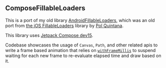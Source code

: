 ## ComposeFillableLoaders

This is a port of my old library [AndroidFillableLoaders](https://github.com/JorgeCastilloPrz/AndroidFillableLoaders), which was an old port from [the iOS FillableLoaders](https://github.com/polqf/FillableLoaders) library by [Pol Quintana](https://github.com/polqf).

This library uses [Jetpack Compose dev15](https://developer.android.com/jetpack/androidx/releases/compose).

Codebase showcases the usage of `Canvas`, `Path`, and other related apis to write a frame based animation that relies on [`withFrameMillis`](https://developer.android.com/reference/kotlin/androidx/compose/dispatch/package-summary#withFrameMillis(kotlin.Function1)) to suspend waiting for each new frame to re-evaluate elapsed time and draw based on it.